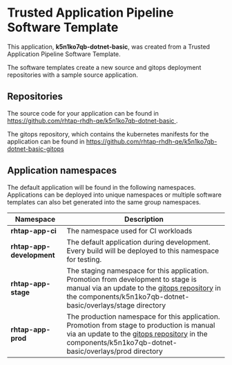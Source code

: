 # Trusted Application Pipeline Software Template

This application, **k5n1ko7qb-dotnet-basic**, was created from a Trusted Application Pipeline Software Template.

The software templates create a new source and gitops deployment repositories with a sample source application. 

## Repositories

The source code for your application can be found in [https://github.com/rhtap-rhdh-qe/k5n1ko7qb-dotnet-basic ](https://github.com/rhtap-rhdh-qe/k5n1ko7qb-dotnet-basic ).
 
The gitops repository, which contains the kubernetes manifests for the application can be found in 
[https://github.com/rhtap-rhdh-qe/k5n1ko7qb-dotnet-basic-gitops ](https://github.com/rhtap-rhdh-qe/k5n1ko7qb-dotnet-basic-gitops ) 

## Application namespaces 

The default application will be found in the following namespaces. Applications can be deployed into unique namespaces or multiple software templates can also bet generated into the same group namespaces.  

|  Namespace   |  Description   |  
| -------- | -------- |
| **rhtap-app-ci** | The namespace used for CI workloads |
| **rhtap-app-development** | The default application during development. Every build will be deployed to this namespace for testing. |
| **rhtap-app-stage** | The staging namespace for this application. Promotion from development to stage is manual via an update to the [gitops repository](https://github.com/rhtap-rhdh-qe/k5n1ko7qb-dotnet-basic-gitops ) in the components/k5n1ko7qb-dotnet-basic/overlays/stage directory |
| **rhtap-app-prod** | The production namespace for this application. Promotion from stage to production is manual via an update to the [gitops repository](https://github.com/rhtap-rhdh-qe/k5n1ko7qb-dotnet-basic-gitops ) in the components/k5n1ko7qb-dotnet-basic/overlays/prod directory |